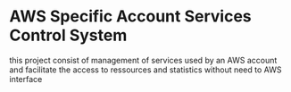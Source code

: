 # AWS Specific Account Services Control System

this project consist of management of services used by an AWS account and facilitate the access to ressources and statistics without need to AWS interface 

